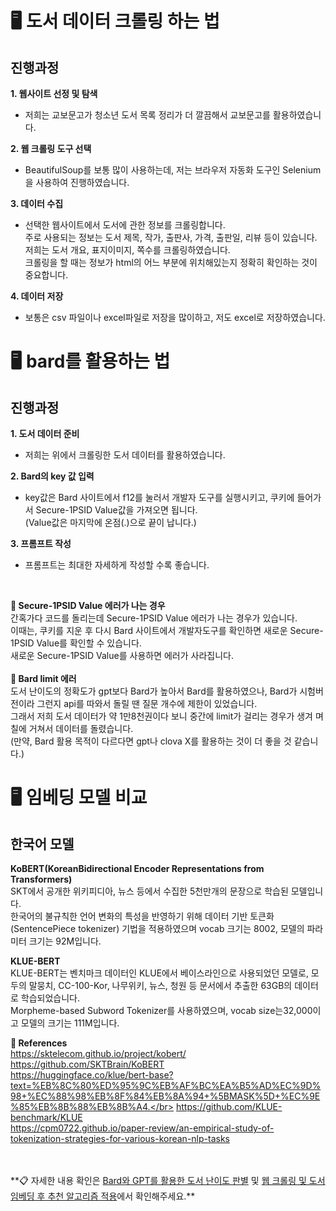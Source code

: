 # 🖥️ 도서 데이터 크롤링 하는 법
## 진행과정
**1. 웹사이트 선정 및 탐색**
- 저희는 교보문고가 청소년 도서 목록 정리가 더 깔끔해서 교보문고를 활용하였습니다.</br>

**2. 웹 크롤링 도구 선택**
- BeautifulSoup를 보통 많이 사용하는데, 저는 브라우저 자동화 도구인 Selenium을 사용하여 진행하였습니다.</br>

**3. 데이터 수집**
- 선택한 웹사이트에서 도서에 관한 정보를 크롤링합니다.</br>
주로 사용되는 정보는 도서 제목, 작가, 출판사, 가격, 출판일, 리뷰 등이 있습니다.</br>
저희는 도서 개요, 표지이미지, 쪽수를 크롤링하였습니다.</br>
크롤링을 할 때는 정보가 html의 어느 부분에 위치해있는지 정확히 확인하는 것이 중요합니다.</br>

**4. 데이터 저장**
- 보통은 csv 파일이나 excel파일로 저장을 많이하고, 저도 excel로 저장하였습니다.</br>


# 🖥️ bard를 활용하는 법
## 진행과정
**1. 도서 데이터 준비**
- 저희는 위에서 크롤링한 도서 데이터를 활용하였습니다.</br>

**2. Bard의 key 값 입력**
- key값은 Bard 사이트에서 f12를 눌러서 개발자 도구를 실행시키고, 쿠키에 들어가서 Secure-1PSID Value값을 가져오면 됩니다.</br>
(Value값은 마지막에 온점(.)으로 끝이 납니다.)</br>

**3. 프롬프트 작성**
- 프롬프트는 최대한 자세하게 작성할 수록 좋습니다.</br>
</br>

**📍 Secure-1PSID Value 에러가 나는 경우**</br>
간혹가다 코드를 돌리는데 Secure-1PSID Value 에러가 나는 경우가 있습니다.</br>
이때는, 쿠키를 지운 후 다시 Bard 사이트에서 개발자도구를 확인하면 새로운 Secure-1PSID Value를 확인할 수 있습니다.</br>
새로운 Secure-1PSID Value를 사용하면 에러가 사라집니다.</br>
</br>
**📍 Bard limit 에러**</br>
도서 난이도의 정확도가 gpt보다 Bard가 높아서 Bard를 활용하였으나, Bard가 시험버전이라 그런지 api를 따와서 돌릴 땐 질문 개수에 제한이 있었습니다.</br>
그래서 저희 도서 데이터가 약 1만8천권이다 보니 중간에 limit가 걸리는 경우가 생겨 며칠에 거쳐서 데이터를 돌렸습니다.</br>
(만약, Bard 활용 목적이 다르다면 gpt나 clova X를 활용하는 것이 더 좋을 것 같습니다.)</br>



# 🖥️ 임베딩 모델 비교
## 한국어 모델
**KoBERT(KoreanBidirectional Encoder Representations from Transformers)**</br>
SKT에서 공개한 위키피디아, 뉴스 등에서 수집한 5천만개의 문장으로 학습된 모델입니다. </br>
한국어의 불규칙한 언어 변화의 특성을 반영하기 위해 데이터 기반 토큰화(SentencePiece tokenizer) 기법을 적용하였으며 vocab 크기는 8002, 모델의 파라미터 크기는 92M입니다.</br>

**KLUE-BERT**</br>
KLUE-BERT는 벤치마크 데이터인 KLUE에서 베이스라인으로 사용되었던 모델로, 모두의 말뭉치, CC-100-Kor, 나무위키, 뉴스, 청원 등 문서에서 추출한 63GB의 데이터로 학습되었습니다. </br>
Morpheme-based Subword Tokenizer를 사용하였으며, vocab size는32,000이고 모델의 크기는 111M입니다.</br>

**📃 References**</br>
https://sktelecom.github.io/project/kobert/</br>
https://github.com/SKTBrain/KoBERT</br>
https://huggingface.co/klue/bert-base?text=%EB%8C%80%ED%95%9C%EB%AF%BC%EA%B5%AD%EC%9D%98+%EC%88%98%EB%8F%84%EB%8A%94+%5BMASK%5D+%EC%9E%85%EB%8B%88%EB%8B%A4.</br>
https://github.com/KLUE-benchmark/KLUE</br>
https://cpm0722.github.io/paper-review/an-empirical-study-of-tokenization-strategies-for-various-korean-nlp-tasks</br>

</br>
</br>
**📋 자세한 내용 확인은 <a href="https://hanadoolsae.tistory.com/2">Bard와 GPT를 활용한 도서 난이도 판별</a> 및 <a href="https://hanadoolsae.tistory.com/3">웹 크롤링 및 도서 임베딩 후 추천 알고리즘 적용</a>에서 확인해주세요.**


